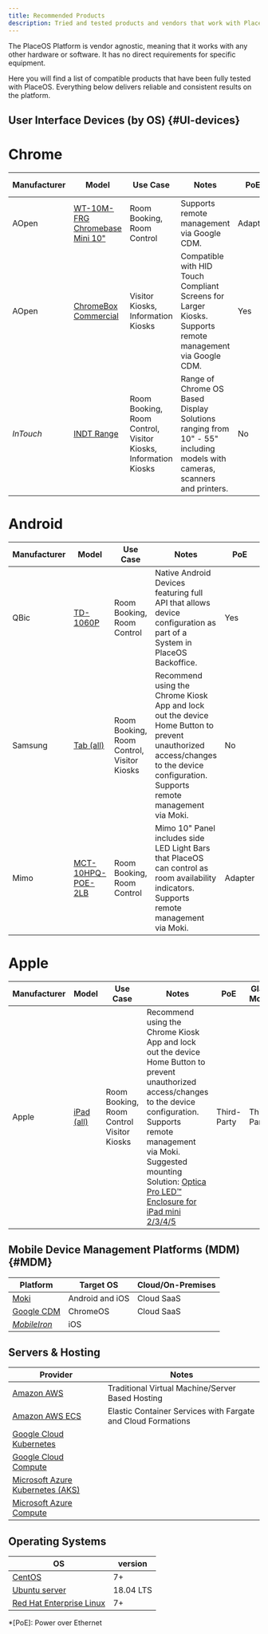 ```yaml
---
title: Recommended Products
description: Tried and tested products and vendors that work with PlaceOS
---
```


The PlaceOS Platform is vendor agnostic, meaning that it works with any other hardware or software.
It has no direct requirements for specific equipment.  

Here you will find a list of compatible products that have been fully tested with PlaceOS.
Everything below delivers reliable and consistent results on the platform.

## User Interface Devices (by OS) {#UI-devices}

<!--tabs start-->
# Chrome  

  |Manufacturer |Model | Use Case | Notes | PoE | Glass Mount
  |---| ---|---|---|---|---|
  AOpen|[WT-10M-FRG Chromebase Mini 10"](http://www.goodson.com.au/product/aopen-10-google-chromebase-mini-touch-system-wt10chrome-5587) | Room Booking, <br/>Room Control |Supports remote management via Google CDM.|Adapter|No
  AOpen|[ChromeBox Commercial](https://aopensolutions.com/product/chromebox-commercial/)|Visitor Kiosks, <br/>Information Kiosks|	Compatible with HID Touch Compliant Screens for Larger Kiosks. <br/> Supports remote management via Google CDM.|Yes|NA
  <i>InTouch</i>|[INDT Range](https://intouchscreens.com.au/touch-screens/)|Room Booking, <br/>Room Control, <br/> Visitor Kiosks, <br/>Information Kiosks|Range of Chrome OS Based Display Solutions ranging from 10" - 55" including models with cameras, scanners and printers.|No|No

# Android

|Manufacturer |Model | Use Case | Notes | PoE | Glass Mount
|---| ---|---|---|---|---|
QBic|[TD-1060P](https://www.qbictechnology.com/td-1060slim)|Room Booking, <br/>Room Control|Native Android Devices featuring full API that allows device configuration as part of a System in PlaceOS Backoffice.|Yes|Yes
Samsung|[Tab (all)](https://www.samsung.com/au/tablets/)|Room Booking, <br/>Room Control,<br/>Visitor Kiosks| Recommend using the Chrome Kiosk App and lock out the device Home Button to prevent unauthorized access/changes to the device configuration.<br/>Supports remote management via Moki.|No|No
Mimo|[MCT-10HPQ-POE-2LB](https://www.mimomonitors.com/collections/10-1-tablets/products/mimo-adapt-iqv-10-1-digital-signage-tablet-with-leds-rk3288-processor-with-light-bars-mct-10hpq-poe-2lb)|Room Booking, <br/>Room Control|Mimo 10" Panel includes side LED Light Bars that PlaceOS can control as room availability indicators.<br/>Supports remote management via Moki.|Adapter|No

# Apple

|Manufacturer |Model | Use Case | Notes | PoE | Glass Mount
|---| ---|---|---|---|---|
Apple|[iPad (all)](https://www.apple.com/au/ipad/)|Room Booking, <br/>Room Control<br/>Visitor Kiosks|Recommend using the Chrome Kiosk App and lock out the device Home Button to prevent unauthorized access/changes to the device configuration. <br/> Supports remote management via Moki.<br/> Suggested mounting Solution: [Optica Pro LED™ Enclosure for iPad mini 2/3/4/5](https://www.armoractive.com/products/optica-pro-LED-iPad-mini3.aspx)|Third-Party|Third-Party

<!--tabs end-->

## Mobile Device Management Platforms (MDM) {#MDM}

|Platform|Target OS|Cloud/On-Premises|
|---|---|---|
[Moki](	https://moki.com/)|Android and iOS|Cloud SaaS
[Google CDM](https://cloud.google.com/chrome-enterprise/os/)|ChromeOS|Cloud SaaS
<i>[MobileIron](https://www.mobileiron.com/en/unified-endpoint-management/solutions/mobile-device-management)</i> |iOS|

<!-- these last two possibly don't have to be tables, consider lists or something snazzier but not jarring compared to the tables above -->

## Servers & Hosting

|Provider|Notes|
|---|---|
[Amazon AWS](	https://aws.amazon.com/ec2/	)|Traditional Virtual Machine/Server Based Hosting
[Amazon AWS ECS]( 	https://aws.amazon.com/ecs/)	|Elastic Container Services with Fargate and Cloud Formations
[Google Cloud Kubernetes](	https://cloud.google.com/kubernetes-engine	)|
[Google Cloud Compute](	https://cloud.google.com/compute	)|
[Microsoft Azure Kubernetes (AKS)](	https://azure.microsoft.com/en-au/services/kubernetes-service/	)|
[Microsoft Azure Compute](	https://azure.microsoft.com/en-au/product-categories/compute/	)|

## Operating Systems
|OS | version|
|---|---|
[CentOS](https://www.centos.org/)|7+
[Ubuntu server](https://ubuntu.com/server)|18.04 LTS
[Red Hat Enterprise Linux ](https://www.redhat.com/en/technologies/linux-platforms/enterprise-linux)|7+


*[PoE]: Power over Ethernet